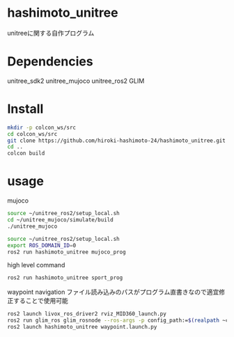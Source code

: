# hashimoto_unitree

unitreeに関する自作プログラム

# Dependencies
unitree_sdk2
unitree_mujoco
unitree_ros2
GLIM

# Install
```bash
mkdir -p colcon_ws/src
cd colcon_ws/src
git clone https://github.com/hiroki-hashimoto-24/hashimoto_unitree.git
cd ..
colcon build

```

# usage

mujoco
```bash
source ~/unitree_ros2/setup_local.sh
cd ~/unitree_mujoco/simulate/build
./unitree_mujoco

source ~/unitree_ros2/setup_local.sh
export ROS_DOMAIN_ID=0
ros2 run hashimoto_unitree mujoco_prog
```

high level command
```bash
ros2 run hashimoto_unitree sport_prog
```

waypoint navigation
ファイル読み込みのパスがプログラム直書きなので適宜修正することで使用可能
```bash
ros2 launch livox_ros_driver2 rviz_MID360_launch.py
ros2 run glim_ros glim_rosnode --ros-args -p config_path:=$(realpath ~colcon_ws/src/git-hashimoto/hashimoto_unitree/glim_config)
ros2 launch hashimoto_unitree waypoint.launch.py
```